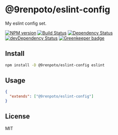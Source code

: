 # @9renpoto/eslint-config

My eslint config set.

[![NPM version][npm-image]][npm-url] [![Build Status][travis-image]][travis-url] [![Dependency Status][daviddm-image]][daviddm-url] [![devDependency Status][dev-daviddm-image]][dev-daviddm-url] [![Greenkeeper badge](https://badges.greenkeeper.io/9renpoto/eslint-config.svg)](https://greenkeeper.io/)

## Install

```sh
npm install -D @9renpoto/eslint-config eslint
```

## Usage

```json
{
  "extends": ["@9renpoto/eslint-config"]
}
```

## License

MIT

[npm-image]: https://badge.fury.io/js/%409renpoto%2Feslint-config.svg
[npm-url]: https://badge.fury.io/js/%409renpoto%2Feslint-config
[travis-image]: https://travis-ci.org/9renpoto/eslint-config.svg?branch=master
[travis-url]: https://travis-ci.org/9renpoto/eslint-config
[daviddm-image]: https://david-dm.org/9renpoto/eslint-config.svg?theme=shields.io
[daviddm-url]: https://david-dm.org/9renpoto/eslint-config
[dev-daviddm-image]: https://david-dm.org/9renpoto/eslint-config/dev-status.svg
[dev-daviddm-url]: https://david-dm.org/9renpoto/eslint-config?type=dev
